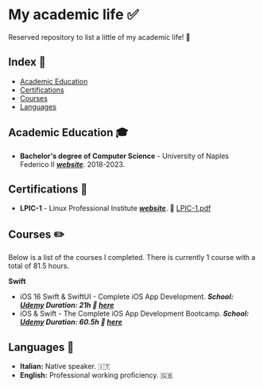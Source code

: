# My academic life ✅

Reserved repository to list a little of my academic life! 🩵

## Index 📌

* [Academic Education](#academic)
* [Certifications](#certifications)
* [Courses](#courses)
* [Languages](#lang)

<a name="academic"></a>
## Academic Education 🎓
* <b>Bachelor's degree of Computer Science</b> - University of Naples Federico II <b><em><a href="http://www.unina.it/home" target="_blank">website</a></em></b>. 2018-2023.

<a name="certifications"></a>
## Certifications 💾
* <b>LPIC-1</b> - Linux Professional Institute <b><em><a href="https://www.lpi.org/it/" target="_blank">website</a></em></b>. 📎 [LPIC-1.pdf](https://github.com/simona2606/list-of-courses-certifications/files/14664638/LPIC-1.pdf) 

<a name="courses"></a>
## Courses ✏️
Below is a list of the courses I completed. There is currently 1 course with a total of 81.5 hours.

<b>Swift</b>
* iOS 16 Swift & SwiftUI - Complete iOS App Development. <b><em>School: <a href="https://www.udemy.com/" target="_blank">Udemy</a> Duration: 21h 📎 <a href="https://udemy-certificate.s3.amazonaws.com/pdf/UC-fb9ff747-8a78-4795-8f84-48be00518c9b.pdf" target="_blank">here</a> </em></b>
* iOS & Swift - The Complete iOS App Development Bootcamp. <b><em>School: <a href="https://www.udemy.com/" target="_blank">Udemy</a> Duration: 60.5h 📎 <a href="https://udemy-certificate.s3.amazonaws.com/pdf/UC-085d85c3-01d0-488e-80af-bf3d2f39d27c.pdf" target="_blank">here</a> </em></b>

<a name="lang"></a>
## Languages 📍
* <b>Italian:</b> Native speaker. 🇮🇹
* <b>English:</b> Professional working proficiency. 🇬🇧
